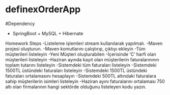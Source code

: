 # definexOrderApp
#Dependency
  - SpringBoot + MySQL + Hibernate

Homework Steps
  -Listeleme işlemleri stream kullanılarak yapılmalı.
  -Maven projesi oluşturun.
  -Maven komutlarını çalıştırıp, çıktıyı ekleyin
  -Tüm müşterileri listeleyin 
  -Yeni Müşteri oluşturabilen
  -İçerisinde ‘C’ harfi olan müşterileri listeleyin
  -Haziran ayında kayıt olan müşterilerin faturalarınının toplam tutarını listeleyin
  -Sistemdeki tüm faturaları listeleyin
  -Sistemdeki 1500TL üstündeki faturaları listeleyin
  -Sistemdeki 1500TL üstündeki faturaları ortalamasını hesaplayın
  -Sistemdeki 500TL altındaki faturalara sahip müşterilerin isimleri listeleyin
  -Haziran ayını faturalarını ortalaması 750 altı olan firmalarının hangi sektörde olduğunu listeleyen kodu yazın.

